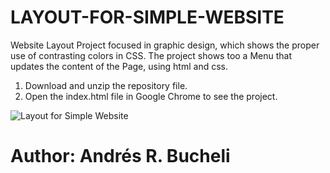 # LAYOUT-FOR-SIMPLE-WEBSITE

Website Layout Project focused in graphic design, which shows the proper use of contrasting colors in CSS.  The project shows too a Menu that updates the content of the Page, using html and css.

1. Download and unzip the repository file.
2. Open the index.html file in Google Chrome to see the project.

![Layout for Simple Website](https://github.com/anferebu/LAYOUT-FOR-SIMPLE-WEBSITE/blob/master/Layout.jpg)

# Author: Andrés R. Bucheli

